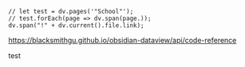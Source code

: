```dataviewjs
// let test = dv.pages('"School"');
// test.forEach(page => dv.span(page.));
dv.span("!" + dv.current().file.link);
```
https://blacksmithgu.github.io/obsidian-dataview/api/code-reference

test